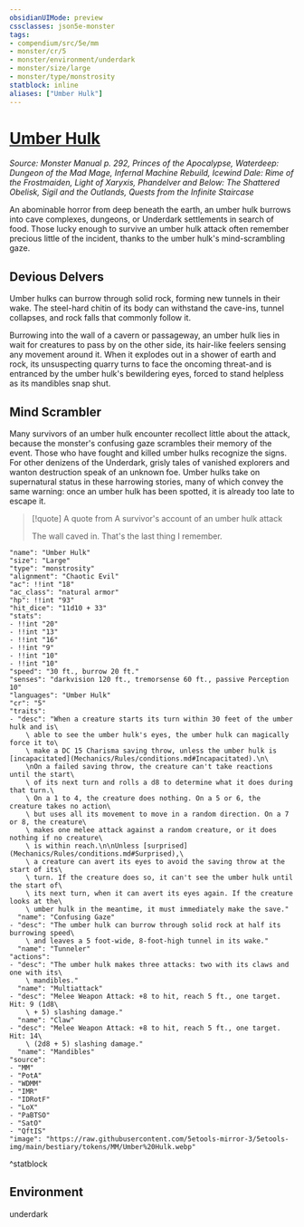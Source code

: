```yaml
---
obsidianUIMode: preview
cssclasses: json5e-monster
tags:
- compendium/src/5e/mm
- monster/cr/5
- monster/environment/underdark
- monster/size/large
- monster/type/monstrosity
statblock: inline
aliases: ["Umber Hulk"]
---
```

# [Umber Hulk](Mechanics\bestiary\monstrosity/umber-hulk.md)
*Source: Monster Manual p. 292, Princes of the Apocalypse, Waterdeep: Dungeon of the Mad Mage, Infernal Machine Rebuild, Icewind Dale: Rime of the Frostmaiden, Light of Xaryxis, Phandelver and Below: The Shattered Obelisk, Sigil and the Outlands, Quests from the Infinite Staircase*  

An abominable horror from deep beneath the earth, an umber hulk burrows into cave complexes, dungeons, or Underdark settlements in search of food. Those lucky enough to survive an umber hulk attack often remember precious little of the incident, thanks to the umber hulk's mind-scrambling gaze.

## Devious Delvers

Umber hulks can burrow through solid rock, forming new tunnels in their wake. The steel-hard chitin of its body can withstand the cave-ins, tunnel collapses, and rock falls that commonly follow it.

Burrowing into the wall of a cavern or passageway, an umber hulk lies in wait for creatures to pass by on the other side, its hair-like feelers sensing any movement around it. When it explodes out in a shower of earth and rock, its unsuspecting quarry turns to face the oncoming threat-and is entranced by the umber hulk's bewildering eyes, forced to stand helpless as its mandibles snap shut.

## Mind Scrambler

Many survivors of an umber hulk encounter recollect little about the attack, because the monster's confusing gaze scrambles their memory of the event. Those who have fought and killed umber hulks recognize the signs. For other denizens of the Underdark, grisly tales of vanished explorers and wanton destruction speak of an unknown foe. Umber hulks take on supernatural status in these harrowing stories, many of which convey the same warning: once an umber hulk has been spotted, it is already too late to escape it.

> [!quote] A quote from A survivor's account of an umber hulk attack  
> 
> The wall caved in. That's the last thing I remember.


```statblock
"name": "Umber Hulk"
"size": "Large"
"type": "monstrosity"
"alignment": "Chaotic Evil"
"ac": !!int "18"
"ac_class": "natural armor"
"hp": !!int "93"
"hit_dice": "11d10 + 33"
"stats":
- !!int "20"
- !!int "13"
- !!int "16"
- !!int "9"
- !!int "10"
- !!int "10"
"speed": "30 ft., burrow 20 ft."
"senses": "darkvision 120 ft., tremorsense 60 ft., passive Perception 10"
"languages": "Umber Hulk"
"cr": "5"
"traits":
- "desc": "When a creature starts its turn within 30 feet of the umber hulk and is\
    \ able to see the umber hulk's eyes, the umber hulk can magically force it to\
    \ make a DC 15 Charisma saving throw, unless the umber hulk is [incapacitated](Mechanics/Rules/conditions.md#Incapacitated).\n\
    \nOn a failed saving throw, the creature can't take reactions until the start\
    \ of its next turn and rolls a d8 to determine what it does during that turn.\
    \ On a 1 to 4, the creature does nothing. On a 5 or 6, the creature takes no action\
    \ but uses all its movement to move in a random direction. On a 7 or 8, the creature\
    \ makes one melee attack against a random creature, or it does nothing if no creature\
    \ is within reach.\n\nUnless [surprised](Mechanics/Rules/conditions.md#Surprised),\
    \ a creature can avert its eyes to avoid the saving throw at the start of its\
    \ turn. If the creature does so, it can't see the umber hulk until the start of\
    \ its next turn, when it can avert its eyes again. If the creature looks at the\
    \ umber hulk in the meantime, it must immediately make the save."
  "name": "Confusing Gaze"
- "desc": "The umber hulk can burrow through solid rock at half its burrowing speed\
    \ and leaves a 5 foot-wide, 8-foot-high tunnel in its wake."
  "name": "Tunneler"
"actions":
- "desc": "The umber hulk makes three attacks: two with its claws and one with its\
    \ mandibles."
  "name": "Multiattack"
- "desc": "Melee Weapon Attack: +8 to hit, reach 5 ft., one target. Hit: 9 (1d8\
    \ + 5) slashing damage."
  "name": "Claw"
- "desc": "Melee Weapon Attack: +8 to hit, reach 5 ft., one target. Hit: 14\
    \ (2d8 + 5) slashing damage."
  "name": "Mandibles"
"source":
- "MM"
- "PotA"
- "WDMM"
- "IMR"
- "IDRotF"
- "LoX"
- "PaBTSO"
- "SatO"
- "QftIS"
"image": "https://raw.githubusercontent.com/5etools-mirror-3/5etools-img/main/bestiary/tokens/MM/Umber%20Hulk.webp"
```
^statblock

## Environment

underdark